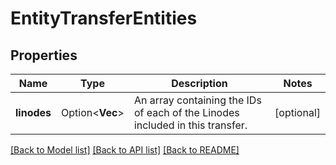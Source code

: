 # EntityTransferEntities

## Properties

Name | Type | Description | Notes
------------ | ------------- | ------------- | -------------
**linodes** | Option<**Vec<i32>**> | An array containing the IDs of each of the Linodes included in this transfer.  | [optional]

[[Back to Model list]](../README.md#documentation-for-models) [[Back to API list]](../README.md#documentation-for-api-endpoints) [[Back to README]](../README.md)


